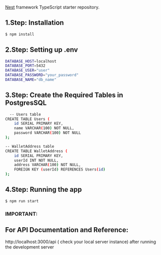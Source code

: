 

[Nest](https://github.com/nestjs/nest) framework TypeScript starter repository.

## 1.Step: Installation

```bash
$ npm install
```

## 2.Step: Setting up .env
```bash 
DATABASE_HOST=localhost
DATABASE_PORT=5432
DATABASE_USER="user"
DATABASE_PASSWORD="your_password"
DATABASE_NAME="db_name"

```
## 3.Step: Create the Required Tables in PostgresSQL

```bash
  -- Users table
CREATE TABLE Users (
    id SERIAL PRIMARY KEY,
    name VARCHAR(100) NOT NULL,
    password VARCHAR(100) NOT NULL
);

-- WalletAddress table
CREATE TABLE WalletAddress (
    id SERIAL PRIMARY KEY,
    userId INT NOT NULL,
    address VARCHAR(100) NOT NULL,
    FOREIGN KEY (userId) REFERENCES Users(id)
);
```

## 4.Step: Running the app

```bash
$ npm run start
```

### IMPORTANT: 
## For API Documentation and Reference:
http://localhost:3000/api
( check your local server instance)
after running the development server
